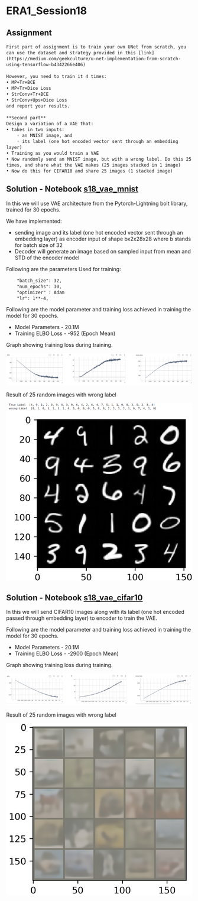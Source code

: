 # ERA1_Session18
## Assignment
    First part of assignment is to train your own UNet from scratch, you can use the dataset and strategy provided in this [link](https://medium.com/geekculture/u-net-implementation-from-scratch-using-tensorflow-b4342266e406)
    
    However, you need to train it 4 times:
    • MP+Tr+BCE
    • MP+Tr+Dice Loss
    • StrConv+Tr+BCE
    • StrConv+Ups+Dice Loss
    and report your results.    
    
    **Second part**
    Design a variation of a VAE that:
    • takes in two inputs:
        ◦ an MNIST image, and
        ◦ its label (one hot encoded vector sent through an embedding layer)
    • Training as you would train a VAE
    • Now randomly send an MNIST image, but with a wrong label. Do this 25 times, and share what the VAE makes (25 images stacked in 1 image)
    • Now do this for CIFAR10 and share 25 images (1 stacked image)

## Solution - Notebook [s18_vae_mnist](https://github.com/sdev2030/ERA1_Transformer_PLUS/blob/main/session18_assignment/s18_vae_training_mnist.ipynb)
In this we will use VAE architecture from the Pytorch-Lightning bolt library, trained for 30 epochs.

We have implemented:
 - sending image and its label (one hot encoded vector sent through an embedding layer) as encoder input of shape bx2x28x28 where b stands for batch size of 32  
 - Decoder will generate an image based on sampled input from mean and STD of the encoder model

Following are the parameters Used for training:

        "batch_size": 32,
        "num_epochs": 30,
        "optimizer" : Adam
        "lr": 1**-4,

Following are the model parameter and training loss achieved in training the model for 30 epochs.
- Model Parameters - 20.1M
- Training ELBO Loss - -952 (Epoch Mean)

Graph showing training loss during training.

![Mnist Training Graph](https://github.com/sdev2030/ERA1_Transformer_PLUS/blob/main/session18_assignment/images/mnist_training_graph.png)

Result of 25 random images with wrong label

![Mnist Image](https://github.com/sdev2030/ERA1_Transformer_PLUS/blob/main/session18_assignment/images/mnist_image_with_wrong_label_result.png)

## Solution - Notebook [s18_vae_cifar10](https://github.com/sdev2030/ERA1_Transformer_PLUS/blob/main/session18_assignment/s18_vae_training_cifar10.ipynb)
In this we will send CIFAR10 images along with its label (one hot encoded passed through embedding layer) to encoder to train the VAE.

Following are the model parameter and training loss achieved in training the model for 30 epochs.
- Model Parameters - 20.1M
- Training ELBO Loss - -2900 (Epoch Mean)

Graph showing training loss during training.

![CIFAR10 Training Graph](https://github.com/sdev2030/ERA1_Transformer_PLUS/blob/main/session18_assignment/images/cifar10_training_graph.png)

Result of 25 random images with wrong label

![CIFAR10 Image](https://github.com/sdev2030/ERA1_Transformer_PLUS/blob/main/session18_assignment/images/cifar10_image_wrong_label_result.png)

